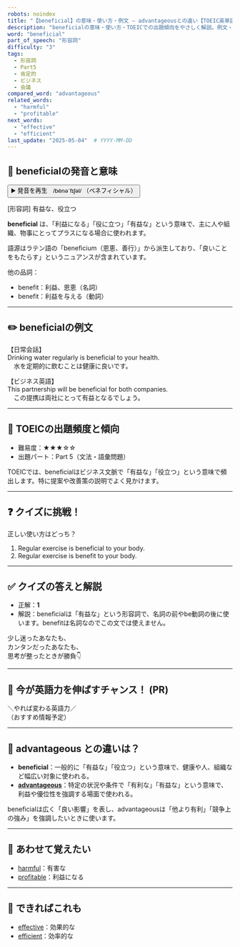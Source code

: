 ```yaml
---
robots: noindex
title: "【beneficial】の意味・使い方・例文 ― advantageousとの違い【TOEIC英単語】"
description: "beneficialの意味・使い方・TOEICでの出題傾向をやさしく解説。例文・クイズ付きでadvantageousとの違いもわかりやすく学べます。"
word: "beneficial"
part_of_speech: "形容詞"
difficulty: "3"
tags:
  - 形容詞
  - Part5
  - 肯定的
  - ビジネス
  - 会議
compared_word: "advantageous"
related_words:
  - "harmful"
  - "profitable"
next_words:
  - "effective"
  - "efficient"
last_update: "2025-05-04"  # YYYY-MM-DD
---
```


## 🔰 beneficialの発音と意味

<button class="play-audio" onclick="playTTS('beneficial')">
  <span class="play-audio-main">
    ▶️ 発音を再生　/bènəˈfɪʃəl/
  </span>
  <span class="play-audio-sub">
    （ベネフィシャル）
  </span>
</button>

[形容詞] 有益な、役立つ

**beneficial** は、「利益になる」「役に立つ」「有益な」という意味で、主に人や組織、物事にとってプラスになる場合に使われます。

語源はラテン語の「beneficium（恩恵、善行）」から派生しており、「良いことをもたらす」というニュアンスが含まれています。

他の品詞：  
- benefit：利益、恩恵（名詞）
- benefit：利益を与える（動詞）

---

## ✏️ beneficialの例文

【日常会話】  
Drinking water regularly is beneficial to your health.  
　水を定期的に飲むことは健康に良いです。

【ビジネス英語】  
This partnership will be beneficial for both companies.  
　この提携は両社にとって有益となるでしょう。

---

## 🎯 TOEICの出題頻度と傾向

- 難易度：★★★☆☆
- 出題パート：Part 5（文法・語彙問題）

TOEICでは、beneficialはビジネス文脈で「有益な」「役立つ」という意味で頻出します。特に提案や改善策の説明でよく見かけます。

---

## ❓ クイズに挑戦！

正しい使い方はどっち？

1. Regular exercise is beneficial to your body.  
2. Regular exercise is benefit to your body.

---

## ✅ クイズの答えと解説

- 正解：**1**
- 解説：beneficialは「有益な」という形容詞で、名詞の前やbe動詞の後に使います。benefitは名詞なのでこの文では使えません。

少し迷ったあなたも、  
カンタンだったあなたも、  
思考が整ったときが勝負👇️

---

## 🚀 今が英語力を伸ばすチャンス！ (PR)

<div class="info-center">
＼やれば変わる英語力／<br>  
（おすすめ情報予定）
</div>

---

## 🤔  advantageous との違いは？

- **beneficial**：一般的に「有益な」「役立つ」という意味で、健康や人、組織など幅広い対象に使われる。
- **[advantageous](/word/advantageous/)**：特定の状況や条件で「有利な」「有益な」という意味で、利益や優位性を強調する場面で使われる。

beneficialは広く「良い影響」を表し、advantageousは「他より有利」「競争上の強み」を強調したいときに使います。

---

## 🧩 あわせて覚えたい

- [harmful](/word/harmful/)：有害な
- [profitable](/word/profitable/)：利益になる

---

## 📖 できればこれも

- [effective](/word/effective/)：効果的な
- [efficient](/word/efficient/)：効率的な

<!-- cvid: aid33_bid28 -->
